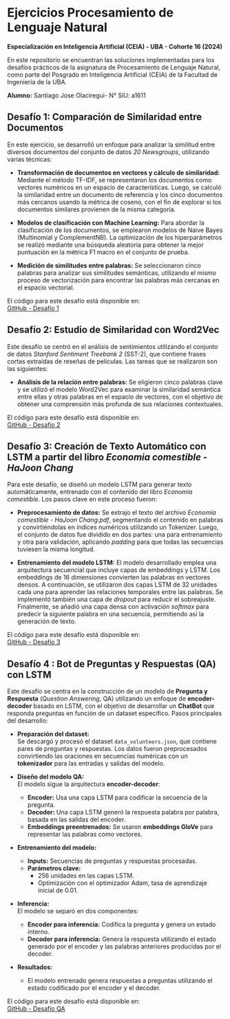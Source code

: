 # Ejercicios Procesamiento de Lenguaje Natural
**Especialización en Inteligencia Artificial (CEIA) - UBA - Cohorte 16 (2024)**

En este repositorio se encuentran las soluciones implementadas para los desafíos prácticos de la asignatura de Procesamiento de Lenguaje Natural, como parte del Posgrado en Inteligencia Artificial (CEIA) de la Facultad de Ingeniería de la UBA.

**Alumno:**  Santiago Jose Olaciregui- N° SIU: a1611

## Desafío 1: Comparación de Similaridad entre Documentos
En este ejercicio, se desarrolló un enfoque para analizar la similitud entre diversos documentos del conjunto de datos *20 Newsgroups*, utilizando varias técnicas:

- **Transformación de documentos en vectores y cálculo de similaridad:** Mediante el método TF-IDF, se representaron los documentos como vectores numéricos en un espacio de características. Luego, se calculó la similaridad entre un documento de referencia y los cinco documentos más cercanos usando la métrica de coseno, con el fin de explorar si los documentos similares provienen de la misma categoría.
  
- **Modelos de clasificación con Machine Learning:** Para abordar la clasificación de los documentos, se emplearon modelos de Naive Bayes (Multinomial y ComplementNB). La optimización de los hiperparámetros se realizó mediante una búsqueda aleatoria para obtener la mejor puntuación en la métrica F1 macro en el conjunto de prueba.
  
- **Medición de similitudes entre palabras:** Se seleccionaron cinco palabras para analizar sus similitudes semánticas, utilizando el mismo proceso de vectorización para encontrar las palabras más cercanas en el espacio vectorial.

El código para este desafío está disponible en:  
[GitHub - Desafío 1](https://github.com/santiolaciregui/NLP/blob/main/Desafio%201%20/Desafio_1.ipynb)

## Desafío 2: Estudio de Similaridad con Word2Vec
Este desafío se centró en el análisis de sentimientos utilizando el conjunto de datos *Stanford Sentiment Treebank 2* (SST-2), que contiene frases cortas extraídas de reseñas de películas. Las tareas que se realizaron son las siguientes:

- **Análisis de la relación entre palabras:** Se eligieron cinco palabras clave y se utilizó el modelo Word2Vec para examinar la similaridad semántica entre ellas y otras palabras en el espacio de vectores, con el objetivo de obtener una comprensión más profunda de sus relaciones contextuales.

El código para este desafío está disponible en:  
[GitHub - Desafío 2](https://github.com/santiolaciregui/NLP/blob/main/Desafio%202/TP2_NLP.ipynb)

## Desafío 3: Creación de Texto Automático con LSTM a partir del libro *Economia comestible - HaJoon Chang*
Para este desafío, se diseñó un modelo LSTM para generar texto automáticamente, entrenado con el contenido del libro *Economia comestible*. Los pasos clave en este proceso fueron:

- **Preprocesamiento de datos:** Se extrajo el texto del archivo *Economia comestible - HaJoon Chang.pdf*, segmentando el contenido en palabras y convirtiéndolas en índices numéricos utilizando un Tokenizer. Luego, el conjunto de datos fue dividido en dos partes: una para entrenamiento y otra para validación, aplicando *padding* para que todas las secuencias tuviesen la misma longitud.
  
- **Entrenamiento del modelo LSTM:** El modelo desarrollado emplea una arquitectura secuencial que incluye capas de embeddings y LSTM. Los embeddings de 16 dimensiones convierten las palabras en vectores densos. A continuación, se utilizaron dos capas LSTM de 32 unidades cada una para aprender las relaciones temporales entre las palabras. Se implementó también una capa de *dropout* para reducir el sobreajuste. Finalmente, se añadió una capa densa con activación *softmax* para predecir la siguiente palabra en una secuencia, permitiendo así la generación de texto.

El código para este desafío está disponible en:  
[GitHub - Desafío 3](https://github.com/santiolaciregui/NLP/blob/main/Desafio%203/TP3_NLP.ipynb)


## Desafío 4 : Bot de Preguntas y Respuestas (QA) con LSTM
Este desafío se centra en la construcción de un modelo de **Pregunta y Respuesta** (*Question Answering*, QA) utilizando un enfoque de **encoder-decoder** basado en LSTM, con el objetivo de desarrollar un **ChatBot** que responda preguntas en función de un dataset específico.
Pasos principales del desarrollo:

- **Preparación del dataset:**  
  Se descargó y procesó el dataset `data_volunteers.json`, que contiene pares de preguntas y respuestas. Los datos fueron preprocesados convirtiendo las oraciones en secuencias numéricas con un **tokenizador** para las entradas y salidas del modelo.

- **Diseño del modelo QA:**  
  El modelo sigue la arquitectura **encoder-decoder**:
  - **Encoder:** Usa una capa LSTM para codificar la secuencia de la pregunta.
  - **Decoder:** Una capa LSTM generó la respuesta palabra por palabra, basada en las salidas del encoder.
  - **Embeddings preentrenados:** Se usaron **embeddings GloVe** para representar las palabras como vectores.

- **Entrenamiento del modelo:**  
  - **Inputs:** Secuencias de preguntas y respuestas procesadas.
  - **Parámetros clave:**  
    - 256 unidades en las capas LSTM.
    - Optimización con el optimizador Adam, tasa de aprendizaje inicial de 0.01.

- **Inferencia:**  
  El modelo se separó en dos componentes:
  - **Encoder para inferencia:** Codifica la pregunta y genera un estado interno.
  - **Decoder para inferencia:** Genera la respuesta utilizando el estado generado por el encoder y las palabras anteriores producidas por el decoder.

- **Resultados:**  
  - El modelo entrenado genera respuestas a preguntas utilizando el estado codificado por el encoder y el decoder.

El código para este desafío está disponible en:  
[GitHub - Desafío QA](https://github.com/santiolaciregui/NLP/blob/main/Desafio%204/Desafio_4.ipynb)

